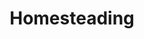 ---
title: Homesteading
crosslinks:
- gardening
- homestead
- woodworking
- SelfSufficiency
- TheHopyard
- energy
- OffGrid
- solarpunk
- Canning
- PeopleWhoSayHeck
- Blacksmith
- aquaponics
- Beekeeping
- LifeProTips
- food
- pics
- DIY
---
